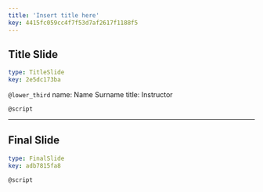 ```yaml
---
title: 'Insert title here'
key: 4415fc059cc4f7f53d7af2617f1188f5
---
```


## Title Slide

```yaml
type: TitleSlide
key: 2e5dc173ba
```

`@lower_third`
name: Name Surname
title: Instructor

`@script`


---

## Final Slide

```yaml
type: FinalSlide
key: adb7815fa8
```

`@script`
